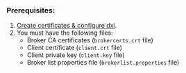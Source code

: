   ### Prerequisites:
   1.  [Create certificates & configure dxl](https://github.com/demisto/content/blob/dxl_exemple/Integrations/McAfee_DXL/create_keys/create_and_upload_RSA_keys_for_DXL.md). 
   2.  You must have the following files:
       * Broker CA certificates (`brokercerts.crt` file)
       * Client certificate (`client.crt` file)
       * Client private key (`client.key` file)
       * Broker list properties file (`brokerlist.properties` file)
